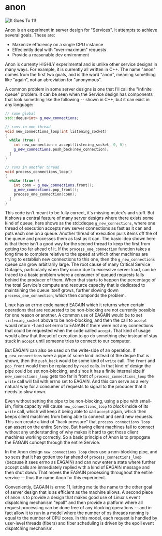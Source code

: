 anon
====

![It Goes To 11!](http://beerpulse.com/wp-content/uploads/2011/08/BellsGoesTo11Front.png?raw=true)

Anon is an experiment in server design for "Services".  It attempts to achieve
several goals.  These are:

* Maximize efficiency on a single CPU instance
* Effeciently deal with "over-maximum" requests
* Provide a reasonable dev environment

Anon is currenty HIGHLY experimental and is unlike other service designs in many
ways.  For example, it is currently all written in C++.  The name "anon" comes
from the first two goals, and is the word "anon", meaning something like "again",
not an abreviation for "anonymous".

A common problem in some server designs is one that I'll call the "infinite queue"
problem.  It can be seen when the Service design has components that look something
like the following -- shown in C++, but it can exist in any language:

```C++
// some global
std::deque<int> g_new_connections;

// runs in one thread
void new_connections_loop(int listening_socket)
{
  while (true) {
    int new_connection = accept(listening_socket, 0, 0);
    g_new_connections.push_back(new_connection);
  }
}

// runs in another thread
void process_connections_loop()
{
  while (true) {
    int conn = g_new_connections.front();
    g_new_connections.pop_front();
    process_one_connection(conn);
  }
}
```

This code isn't meant to be fully correct, it's missing mutex's and stuff.
But it shows a central feature of many server designs where there exists some
kind of queue, here shows as the std::deque `g_new_connections`, where one thread
of execution accepts new server connections as fast as it can and puts each
one on a queue.  Another thread of execution pulls items off the of the queue
and processes them as fast as it can.  The basic idea shown here is that there
isn't a good way for the second thread to keep the first from getting too far
ahead of it.  If the `process_one_connection` function takes a long time to
complete relative to the speed at which other machines are trying to establish
new connections to this one, then the `g_new_connections` queue can grow
arbitrarily large.  The root cause of many Critical Service Outages, particularly
when they occur due to excessive server load, can be traced to a basic problem
where a consumer of queued requests falls behind the producer of them.  When
that starts to happen the percentage of the total Service's compute and resource
capacity that is dedicated to maintaining the queue itself grows, further
slowing down `process_one_connection`, which then componds the problem.

Linux has an errno code named EAGAIN which it returns when certain operations
that are requested to be non-blocking are not currently possible for one reason
or another.  A common use of EAGAIN would be to set `listening_socket` above to
be non-blocking, and then the call to `accept` would return -1 and set errno
to EAGAIN if there were not any connections that could be requested when the
code called `accept`.   That kind of usage would allow that thread of execution
to go do something else instead of stay stuck in `accept` until someone tries
to connect to our computer.

But EAGAIN can also be used on the write-side of an operation.  If
`g_new_connections` were a pipe of some kind instead of the deque that is
shown, then the `push_back` would be some kind of `write` call.  The `front`
and `pop_front` would then be replaced by `read` calls.  In that kind of design
the pipe could be set non-blocking, and since it has a finite internal size
if `new_connections_loop` gets too far in front of `process_connections_loop`
the `write` call will fail with errno set to EAGAIN.  And this can serve as
a very natural way for a consumer of requests to signal to the producer that
it needs to slow down.

Even without setting the pipe to be non-blocking, using a pipe with small-ish,
finite capacity will cause `new_connections_loop` to *block* inside of its
`write` call, which will keep it being able to call `accept` again, which
then keeps client machines from being able to connect and send new requests.
This can create a kind of "back pressure" that `process_connections_loop` can
assert on the entire Service.  But having client machines fail to connect
without any understanding of why makes it hard to get those client machines
working correctly.  So a basic principle of Anon is to propogate the EAGAIN
concept through the entire Service.

In the Anon design `new_connections_loop` does use a non-blocking pipe, and
so sees that it has gotten too far ahead of `process_connections_loop` (because
it sees errno as EAGAIN) and can now enter a state where further accept calls
are immediately replied with a kind of EAGAIN message and then shut down.  That
moves the EAGAIN processing throughout the entire service -- thus the name Anon
for this experiment.

Conveniently, EAGAIN is errno 11, letting me tie the name to the other goal
of server design that is as efficient as the machine allows.  A second piece
of anon is to provide a design that makes good use of Linux's event dispatching
mechanism "epoll" and then provide a platform where all request processing
can be done free of any blocking operations -- and in fact allow it to run
in a model where the number of os threads running is equal to the number of
CPU cores.  In this model, each request is handled by user-level threads
(fibers) and fiber scheduling is driven by the epoll event dispatching mechanism.

    
